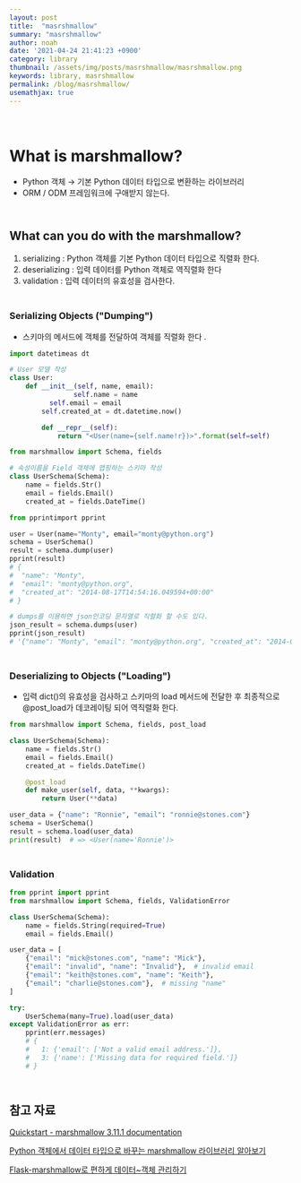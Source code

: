 ```yaml
---
layout: post
title:  "masrshmallow"
summary: "masrshmallow"
author: noah
date: '2021-04-24 21:41:23 +0900'
category: library
thumbnail: /assets/img/posts/masrshmallow/masrshmallow.png
keywords: library, masrshmallow
permalink: /blog/masrshmallow/
usemathjax: true
---
```

# <br>What is marshmallow?

- Python 객체 → 기본 Python 데이터 타입으로 변환하는 라이브러리
- ORM / ODM 프레임워크에 구애받지 않는다.

## <br>What can you do with the marshmallow?

1. serializing : Python 객체를 기본 Python 데이터 타입으로 직렬화 한다.
2. deserializing : 입력 데이터를 Python 객체로 역직렬화 한다
3. validation : 입력 데이터의 유효성을 검사한다.

### <br>Serializing Objects ("Dumping")

- 스키마의 메서드에 객체를 전달하여 객체를 직렬화 한다 .

```python
import datetimeas dt

# User 모델 작성
class User:
    def __init__(self, name, email):
				self.name = name
	      self.email = email
        self.created_at = dt.datetime.now()

		def __repr__(self):
			return "<User(name={self.name!r})>".format(self=self)
```

```python
from marshmallow import Schema, fields

# 속성이름을 Field 객체에 맵핑하는 스키마 작성
class UserSchema(Schema):
    name = fields.Str()
    email = fields.Email()
    created_at = fields.DateTime()
```

```python
from pprintimport pprint

user = User(name="Monty", email="monty@python.org")
schema = UserSchema()
result = schema.dump(user)
pprint(result)
# {
#  "name": "Monty",
#  "email": "monty@python.org",
#  "created_at": "2014-08-17T14:54:16.049594+00:00"
# }

# dumps를 이용하면 json인코딩 문자열로 직렬화 할 수도 있다.
json_result = schema.dumps(user)
pprint(json_result)
# '{"name": "Monty", "email": "monty@python.org", "created_at": "2014-08-17T14:54:16.049594+00:00"}'
```

### <br>Deserializing to Objects ("Loading")

- 입력 dict()의 유효성을 검사하고 스키마의  load 메서드에 전달한 후 최종적으로 @post_load가 데코레이팅 되어 역직렬화 한다.

```python
from marshmallow import Schema, fields, post_load

class UserSchema(Schema):
    name = fields.Str()
    email = fields.Email()
    created_at = fields.DateTime()

    @post_load
    def make_user(self, data, **kwargs):
        return User(**data)
```

```python
user_data = {"name": "Ronnie", "email": "ronnie@stones.com"}
schema = UserSchema()
result = schema.load(user_data)
print(result)  # => <User(name='Ronnie')>
```

### <br>Validation

```python
from pprint import pprint
from marshmallow import Schema, fields, ValidationError

class UserSchema(Schema):
    name = fields.String(required=True)
    email = fields.Email()

user_data = [
    {"email": "mick@stones.com", "name": "Mick"},
    {"email": "invalid", "name": "Invalid"},  # invalid email
    {"email": "keith@stones.com", "name": "Keith"},
    {"email": "charlie@stones.com"},  # missing "name"
]

try:
    UserSchema(many=True).load(user_data)
except ValidationError as err:
    pprint(err.messages)
    # {
	#	1: {'email': ['Not a valid email address.']},
    #   3: {'name': ['Missing data for required field.']}
    # }
```

## <br>참고 자료

[Quickstart - marshmallow 3.11.1 documentation](https://marshmallow.readthedocs.io/en/stable/quickstart.html#serializing-objects-dumping)

[Python 객체에서 데이터 타입으로 바꾸는 marshmallow 라이브러리 알아보기](https://minwook-shin.github.io/python-converting-object-to-datatype-using-marshmallow/)

[Flask-marshmallow로 편하게 데이터~객체 관리하기](https://livlikwav.github.io/flask/Flask-marshmallow/)

